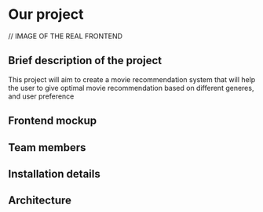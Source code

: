 # Our project
// IMAGE OF THE REAL FRONTEND
## Brief description of the project
This project will aim to create a movie recommendation system that will help the user to give optimal movie recommendation based on different generes, and user preference
## Frontend mockup
## Team members
## Installation details
## Architecture
